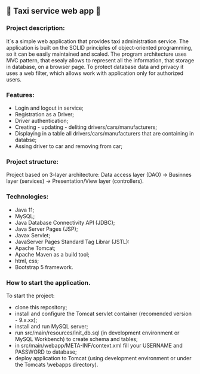 🚕 Taxi service web app 🚕
--

### Project description:
It`s a simple web application that provides taxi administration service. 
The application is built on the SOLID principles of object-oriented programming, so it can be easily maintained and scaled. 
The program architecture uses MVC pattern, that esealy allows to represent all the information, that storage in database, on a browser page. To protect database data and privacy it uses a web filter, which allows work with application only for authorized users.

### Features:
- Login and logout in service;
- Registration as a Driver;
- Driver authentication;
- Creating - updating - deliting drivers/cars/manufacturers;
- Displaying in a table all drivers/cars/manufacturers that are containing in databse;
- Assing driver to car and removing from car;

### Project structure:
Project based on 3-layer architecture: 
Data access layer (DAO) -> Businnes layer (services) -> Presentation/View layer (controllers).

### Technologies:
- Java 11;
- MySQL;
- Java Database Connectivity API (JDBC);
- Java Server Pages (JSP);
- Javax Servlet;
- JavaServer Pages Standard Tag Librar (JSTL):
- Apache Tomcat;
- Apache Maven as a build tool;
- html, css;
- Bootstrap 5 framework.

### How to start the application.
To start the project:
- clone this repository;
- install and configure the Tomcat servlet container (recomended version - 9.x.xx);
- install and run MySQL server;
- run src/main/resources/init_db.sql (in development environment or MySQL Workbench) to create schema and tables;
- in src/main/webapp/META-INF/context.xml fill your USERNAME and PASSWORD to database;
- deploy application to Tomcat (using development environment or under the Tomcats \webapps directory).

